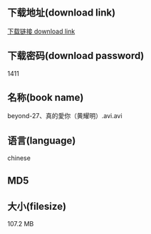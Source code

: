 ## 下载地址(download link)
[下载链接 download link](https://voluble-croquembouche-d321dc.netlify.app/?s=beyond-27%E3%80%81%E7%9C%9F%E7%9A%84%E6%84%9B%E4%BD%A0%EF%BC%88%E9%BB%84%E8%80%80%E6%98%8E%EF%BC%89.avi)

## 下载密码(download password)
1411

## 名称(book name)
beyond-27、真的愛你（黄耀明）.avi.avi

## 语言(language)
chinese

## MD5


## 大小(filesize)
107.2 MB
